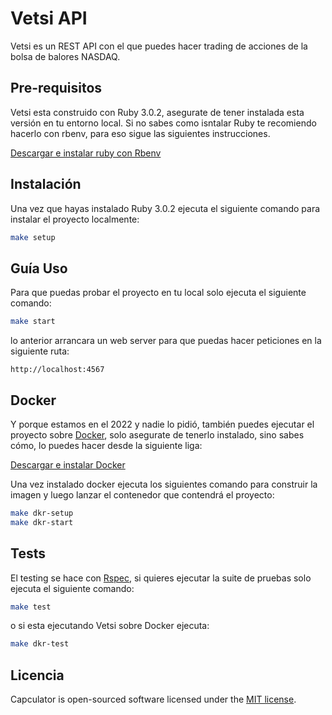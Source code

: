 # Vetsi API
Vetsi es un REST API con el que puedes hacer trading de acciones de la bolsa de balores NASDAQ.

## Pre-requisitos
Vetsi esta construido con Ruby 3.0.2, asegurate de tener instalada esta versión en tu entorno local. Si no sabes como isntalar Ruby te recomiendo hacerlo con rbenv, para eso sigue las siguientes instrucciones.

[Descargar e instalar ruby con Rbenv](https://github.com/rbenv/rbenv)

## Instalación
Una vez que hayas instalado Ruby 3.0.2 ejecuta el siguiente comando para instalar el proyecto localmente:

```bash
make setup
```

## Guía Uso
Para que puedas probar el proyecto en tu local solo ejecuta el siguiente
comando:
```bash
make start
```
lo anterior arrancara un web server para que puedas hacer peticiones en la siguiente ruta:
```
http://localhost:4567
```
## Docker
Y porque estamos en el 2022 y nadie lo pidió, también puedes ejecutar el proyecto 
sobre [Docker](https://www.docker.com/), solo asegurate de tenerlo instalado,
sino sabes cómo, lo puedes hacer desde la siguiente liga:

[Descargar e instalar Docker](https://docs.docker.com/get-docker/)

Una vez instalado docker ejecuta los siguientes comando para construir la imagen
y luego lanzar el contenedor que contendrá el proyecto:

```bash
make dkr-setup
make dkr-start
```
## Tests
El testing se hace con [Rspec](https://rspec.info/), si quieres ejecutar la suite de pruebas solo ejecuta el siguiente comando:
```bash
make test
```
o si esta ejecutando Vetsi sobre Docker ejecuta:
```bash
make dkr-test
```

## Licencia

Capculator is open-sourced software licensed under the [MIT license](https://opensource.org/licenses/MIT).
